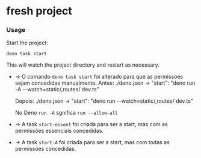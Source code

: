 # fresh project

### Usage

Start the project:

```
deno task start
```

This will watch the project directory and restart as necessary.

- -> O comando `deno task start` foi alterado para que as permissoes sejam
  concedidas manualmente. Antes: ./deno.json -> "start": "deno run -A
  --watch=static/,routes/ dev.ts"

  Depois: ./deno.json -> "start": "deno run --watch=static/,routes/ dev.ts"

  No Deno `run -A` sgnifica `run --allow-all`

* -> A task `start-essent` foi criada para ser a start, mas com as permissões
  essenciais concedidas.

* -> A task `start-A` foi criada para ser a start, mas com todas as permissões
  concedidas.
